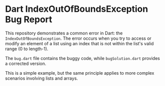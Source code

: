 # Dart IndexOutOfBoundsException Bug Report

This repository demonstrates a common error in Dart: the `IndexOutOfBoundsException`.  The error occurs when you try to access or modify an element of a list using an index that is not within the list's valid range (0 to length-1).

The `bug.dart` file contains the buggy code, while `bugSolution.dart` provides a corrected version.

This is a simple example, but the same principle applies to more complex scenarios involving lists and arrays.
